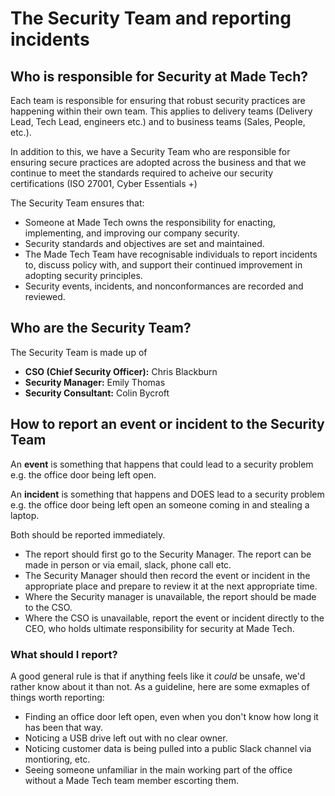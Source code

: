 # The Security Team and reporting incidents

## Who is responsible for Security at Made Tech?

Each team is responsible for ensuring that robust security practices are happening within their own team. This applies to delivery teams (Delivery Lead, Tech Lead, engineers etc.) and to business teams (Sales, People, etc.).

In addition to this, we have a Security Team who are responsible for ensuring secure practices are adopted across the business and that we continue to meet the standards required to acheive our security certifications (ISO 27001, Cyber Essentials +)

The Security Team ensures that:

 - Someone at Made Tech owns the responsibility for enacting, implementing, and improving our company security.
 - Security standards and objectives are set and maintained.
 - The Made Tech Team have recognisable individuals to report incidents to, discuss policy with, and support their continued improvement in adopting security principles.
 - Security events, incidents, and nonconformances are recorded and reviewed.
 
## Who are the Security Team?

The Security Team is made up of
 - **CSO (Chief Security Officer):** Chris Blackburn
 - **Security Manager:** Emily Thomas
 - **Security Consultant:** Colin Bycroft

## How to report an event or incident to the Security Team

An **event** is something that happens that could lead to a security problem e.g. the office door being left open. 

An **incident** is something that happens and DOES lead to a security problem e.g. the office door being left open an someone coming in and stealing a laptop.

Both should be reported immediately.

 - The report should first go to the Security Manager. The report can be made in person or via email, slack, phone call etc.
 - The Security Manager should then record the event or incident in the appropriate place and prepare to review it at the next appropriate time.
 - Where the Security manager is unavailable, the report should be made to the CSO.
 - Where the CSO is unavailable, report the event or incident directly to the CEO, who holds ultimate responsibility for security at Made Tech. 

### What should I report?

A good general rule is that if anything feels like it *could* be unsafe, we'd rather know about it than not. As a guideline, here are some exmaples of things worth reporting:

- Finding an office door left open, even when you don't know how long it has been that way.
- Noticing a USB drive left out with no clear owner.
- Noticing customer data is being pulled into a public Slack channel via montioring, etc.
- Seeing someone unfamiliar in the main working part of the office without a Made Tech team member escorting them. 

